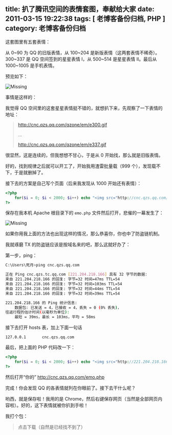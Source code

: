 title: 扒了腾讯空间的表情套图，奉献给大家
date: 2011-03-15 19:22:38
tags: [ 老博客备份归档, PHP ]
category: 老博客备份归档
---
这套图里有五套表情：

从 0~90 为 QQ 的旧版表情，从 100~204 是新版表情（这两套表情不稀奇）。300~337 是 QQ 空间签到的星星表情 I，从 500~514 是星星表情 II。最后从 1000~1005 是手机表情。

预览如下：

![Missing](https://dm.nbut.ac.cn/xcoder/archive/missing.jpg)

事情是这样的：

我觉得 QQ 空间里的这套星星表情挺不错的，就想扒下来，先观察了一下表情的地址：

> http://cnc.qzs.qq.com/qzone/em/e300.gif
>
> …
> 
> http://cnc.qzs.qq.com/qzone/em/e337.gif

很显然，这是连续的，但我想想不甘心，于是从 0 开始找，那么就是旧版表情。

好的，找到规律之后就可以开工了，开始我用渣雷批量载（999 个），发现载不下，于是就删掉了。

接下去的方案是自己写个页面（后来我发现从 1000 开始还有表情）：

```php
<?php
    for($i = 0; $i < 2000; $i++) echo "<img src="http://cnc.qzs.qq.com/qzone/em/e{$i}.gif" alt="" />\n";
?>
```

保存在我本机 Apache 根目录下的 `emo.php` 文件然后打开，悲催的一幕发生了：

![Missing](https://dm.nbut.ac.cn/xcoder/archive/missing.jpg)

如果你用我上面的方法也出现这样的情况，那么恭喜你，你也中了防盗链机制。

我就琢磨 TX 的防盗链应该是按域名来的吧，那么这就好办了：

第一步，ping：

```bash
C:\Users\死月>ping cnc.qzs.qq.com

正在 Ping cnc.qzs.tc.qq.com [221.204.218.166] 具有 32 字节的数据:
来自 221.204.218.166 的回复: 字节=32 时间=47ms TTL=54
来自 221.204.218.166 的回复: 字节=32 时间=103ms TTL=54
来自 221.204.218.166 的回复: 字节=32 时间=44ms TTL=54
来自 221.204.218.166 的回复: 字节=32 时间=39ms TTL=54

221.204.218.166 的 Ping 统计信息:
    数据包: 已发送 = 4，已接收 = 4，丢失 = 0 (0% 丢失)，
往返行程的估计时间(以毫秒为单位):
    最短 = 39ms，最长 = 103ms，平均 = 58ms
```

接下去打开 hosts 表，加上下面一句话

```hosts
127.0.0.1		cnc.qzs.qq.com
```

最后，把上面的 PHP 代码改一下：

```php
<?php
    for($i = 0; $i < 2000; $i++) echo "<img src="http://221.204.218.166/qzone/em/e{$i}.gif" alt="" />\n";
?>
```

然后打开“你的” http://cnc.qzs.qq.com/emo.php

完成！你会发现 QQ 的各表情就列在你眼前了。接下去干什么呢？

哟西，就是保存啦！我用的是 Chrome，然后右键保存网页（当然是全部网页内容啦）。好的，这下表情就被你扒到手啦！

我打个包：

> 点击下载（自然是已经找不到了）
